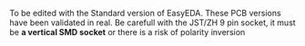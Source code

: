 To be edited with the Standard version of EasyEDA. These PCB versions have been validated in real.
Be carefull with the JST/ZH 9 pin socket, it must be **a vertical SMD socket** or there is a risk of polarity inversion
